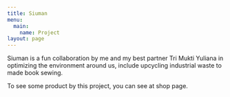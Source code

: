 ```yaml
---
title: Siuman
menu:
  main:
    name: Project
layout: page
---
```

Siuman is a fun collaboration by me and my best partner Tri Mukti Yuliana in optimizing the environment around us, include upcycling industrial waste to made book sewing.

To see some product by this project, you can see at shop page.
